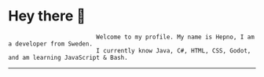 # Hey there 👋
                             Welcome to my profile. My name is Hepno, I am a developer from Sweden.
                             I currently know Java, C#, HTML, CSS, Godot, and am learning JavaScript & Bash.                                 

------------------------ 
